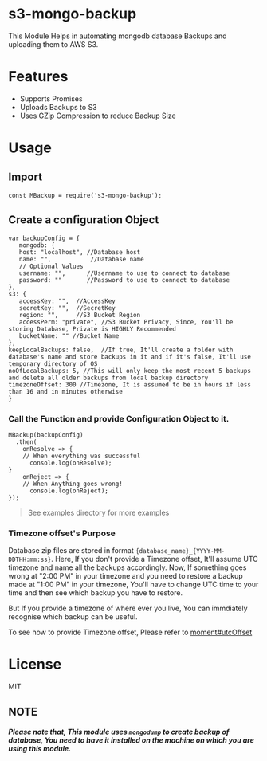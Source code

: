 # s3-mongo-backup
This Module Helps in automating mongodb database Backups and uploading them to AWS S3.

# Features

- Supports Promises
- Uploads Backups to S3
- Uses GZip Compression to reduce Backup Size

# Usage

## Import 

    const MBackup = require('s3-mongo-backup');

## Create a configuration Object

    var backupConfig = {
       mongodb: {
       host: "localhost", //Database host
       name: "",           //Database name
       // Optional Values 
       username: "",      //Username to use to connect to database
       password: ""       //Password to use to connect to database
    },
    s3: {
       accessKey: "",  //AccessKey
       secretKey: "",  //SecretKey
       region: "",     //S3 Bucket Region
       accessPerm: "private", //S3 Bucket Privacy, Since, You'll be storing Database, Private is HIGHLY Recommended
       bucketName: "" //Bucket Name
    },
    keepLocalBackups: false,  //If true, It'll create a folder with database's name and store backups in it and if it's false, It'll use temporary directory of OS
    noOfLocalBackups: 5, //This will only keep the most recent 5 backups and delete all older backups from local backup directory
    timezoneOffset: 300 //Timezone, It is assumed to be in hours if less than 16 and in minutes otherwise
    }

### Call the Function and provide Configuration Object to it. 


    MBackup(backupConfig)
      .then(
        onResolve => {
        // When everything was successful
          console.log(onResolve);
    }
        onReject => {
        // When Anything goes wrong!
          console.log(onReject);
    });

> See examples directory for more examples

### Timezone offset's Purpose

Database zip files are stored in format `{database_name}_{YYYY-MM-DDTHH:mm:ss}`. Here, If you don't provide a Timezone offset, It'll assume UTC timezone and name all the backups accordingly. Now, If something goes wrong at "2:00 PM" in your timezone and you need to restore a backup made at "1:00 PM" in your timezone, You'll have to change UTC time to your time and then see which backup you have to restore. 

But If you provide a timezone of where ever you live, You can immdiately recognise which backup can be useful. 

To see how to provide Timezone offset, Please refer to [moment#utcOffset](http://momentjs.com/docs/#/manipulating/utc-offset/)

# License

MIT


## NOTE

##### Please note that, This module uses `mongodump` to create backup of database, You need to have it installed on the machine on which you are using this module. 
